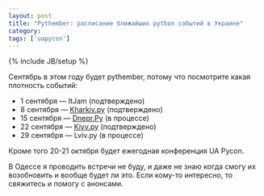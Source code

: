 ```yaml
---
layout: post
title: "Pythember: расписание ближайших python событий в Украине"
category: 
tags: ['uapycon']
---
```

{% include JB/setup %}

Сентябрь в этом году будет pythember, потому что посмотрите какая плотность событий:

* 1 сентября — ItJam (подтверждено)
* 8 сентября — [Kharkiv.py](https://twitter.com/kharkivpy) (подтверждено)
* 15 сентября — [Dnepr.Py](https://twitter.com/DneprPy) (в процессе)
* 22 сентября — [Kiyv.py](http://ua.pycon.org/) (подтверждено)
* 29 сентября — Lviv.py (в процессе)

Кроме того 20-21 октября будет ежегодная конференция UA Pycon.

В Одессе я проводить встречи не буду, и даже не знаю когда смогу их возобновить и вообще будет ли это. Если кому-то интересно, то свяжитесь и помогу с анонсами.

